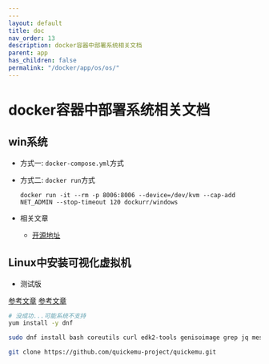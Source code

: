 ```yaml
---
---
layout: default
title: doc
nav_order: 13
description: docker容器中部署系统相关文档
parent: app
has_children: false
permalink: "/docker/app/os/os/"
---
```


# docker容器中部署系统相关文档

## win系统

- 方式一: `docker-compose.yml`方式
- 方式二: `docker run`方式
  
  ```shell
  docker run -it --rm -p 8006:8006 --device=/dev/kvm --cap-add NET_ADMIN --stop-timeout 120 dockurr/windows
  ```

- 相关文章
  - [开源地址](https://github.com/dockur/windows)

## Linux中安装可视化虚拟机

- 测试版
  
[参考文章](https://github.com/quickemu-project/quickemu/wiki/01-Installation)
[参考文章](https://mp.weixin.qq.com/s/W99irRFN5geQ5wHr2i4y2w)

```bash
# 没成功...可能系统不支持
yum install -y dnf

sudo dnf install bash coreutils curl edk2-tools genisoimage grep jq mesa-demos pciutils procps python3 qemu sed socat spice-gtk-tools swtpm unzip usbutils util-linux xdg-user-dirs xrandr zsync

git clone https://github.com/quickemu-project/quickemu.git

```
